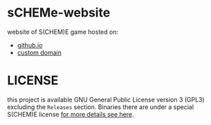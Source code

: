 # sCHEMe-website

website of S(CHEM)E game hosted on:
- [github.io](https://gucio321.github.io/sCHEMe-website)
- [custom domain](http://scheme.noip.pl/)

# LICENSE

this project is available GNU General Public License version 3 (GPL3)
excluding the `Releases` section. Binaries there are under a special
S(CHEM)E license [for more details see here](./licenses/sCHEMe-LICENSE).
